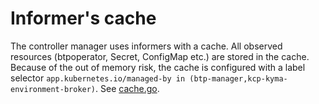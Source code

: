 # Informer's cache

The controller manager uses informers with a cache. All observed resources (btpoperator, Secret, ConfigMap etc.) are stored in the cache. Because of the out of memory risk, the cache is configured with a label selector `app.kubernetes.io/managed-by in (btp-manager,kcp-kyma-environment-broker)`. See [cache.go](/controllers/cache.go).
